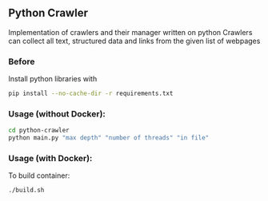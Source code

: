 ## Python Crawler

Implementation of crawlers and their manager written on python
Crawlers can collect all text, structured data and links from the given
list of webpages

### Before

 Install python libraries with
 ```bash
 pip install --no-cache-dir -r requirements.txt
 ```


### Usage (without Docker):
```bash
cd python-crawler
python main.py "max depth" "number of threads" "in file"
```
### Usage (with Docker):
To build container:
```bash
./build.sh
```
